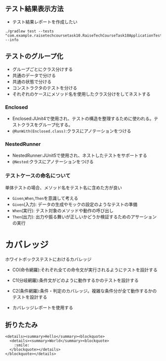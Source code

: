 ## テスト結果表示方法

- テスト結果レポートを作成したい

```
./gradlew test --tests "com.example.raisetechcoursetask10.RaiseTechCourseTask10ApplicationTests" --info
```

## テストのグループ化

- グループごとにクラス分けする
- 共通のデータで分ける
- 共通の状態で分ける
- コンストラクタのテストを分ける
- それぞれのケースにメソッド名を使用したクラス分けをしてネストする

### Enclosed

- Enclosed:JUnit4で使用され、テストの構造を整理するために使われる。テストクラスをグループ化する。
- `@RunWith(Enclosed.class)`:クラスにアノテーションをつける

### NestedRunner

- NestedRunner:JUnit5で使用され、ネストしたテストをサポートする
- `@Nested`:クラスにアノテーションをつける

### テストケースの命名について

単体テストの場合、メソッド名をテスト名に含めた方が良い

- `Given`,`When`,`Then`を意識して考える
- `Given`(入力): データの生成やモックの設定のようなテストの準備
- `When`(実行): テスト対象のメソッドや動作の呼び出し
- `Then`(出力): 出力や振る舞いが正しいかどうか検証するためのアサーションの実行

# カバレッジ

ホワイトボックステストにおけるカバレッジ

- CO(命令網羅):それぞれ全ての命令文が実行されるようにテストを設計する
- C1(分岐網羅):条件文がどのように動作するかのテストを設計する
- C2(条件網羅):条件・判定のカバレッジ。複雑な条件分が全て動作するかのテストを設計する

- カバレッジレポートを使用する

## 折りたたみ

```
<details><summary>Hello</summary><blockquote>
  <details><summary>World</summary><blockquote>
    :smile:
  </blockquote></details>
</blockquote></details>
```
